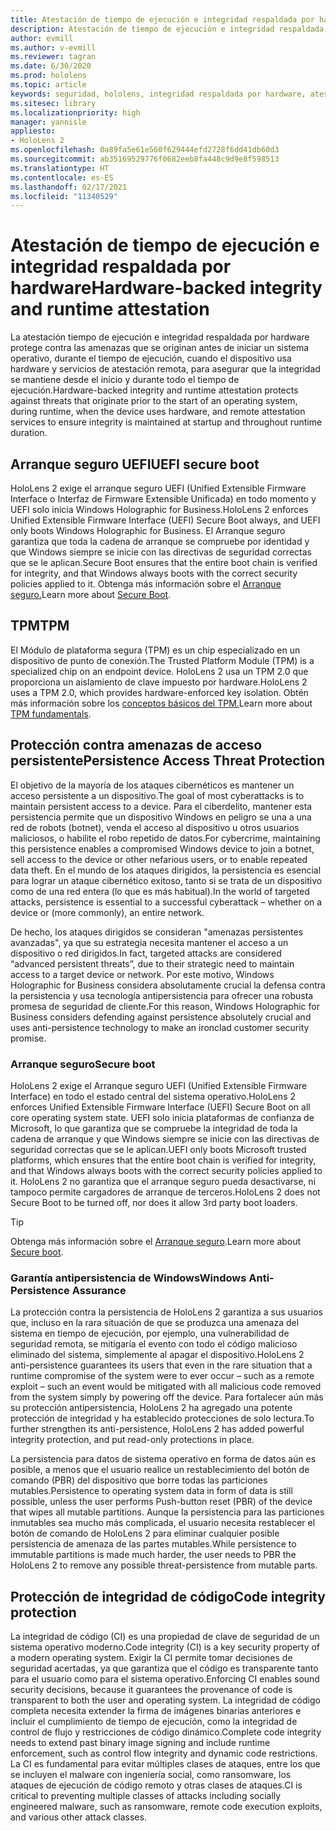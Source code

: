 ```yaml
---
title: Atestación de tiempo de ejecución e integridad respaldada por hardware
description: Atestación de tiempo de ejecución e integridad respaldada por hardware
author: evmill
ms.author: v-evmill
ms.reviewer: tagran
ms.date: 6/30/2020
ms.prod: hololens
ms.topic: article
keywords: seguridad, hololens, integridad respaldada por hardware, atestación de tiempo de ejecución, UEFI, arranque seguro UEFI, arranque seguro, TPM, protección contra amenazas, garantía antipersistencia de Windows, integridad de código, protección de código,
ms.sitesec: library
ms.localizationpriority: high
manager: yannisle
appliesto:
- HoloLens 2
ms.openlocfilehash: 0a89fa5e61e560f629444efd2728f6dd41db60d3
ms.sourcegitcommit: ab35169529776f0682eeb8fa448c9d9e8f598513
ms.translationtype: HT
ms.contentlocale: es-ES
ms.lasthandoff: 02/17/2021
ms.locfileid: "11340529"
---
```

# <span data-ttu-id="a0489-104">Atestación de tiempo de ejecución e integridad respaldada por hardware</span><span class="sxs-lookup"><span data-stu-id="a0489-104">Hardware-backed integrity and runtime attestation</span></span>

<span data-ttu-id="a0489-105">La atestación tiempo de ejecución e integridad respaldada por hardware protege contra las amenazas que se originan antes de iniciar un sistema operativo, durante el tiempo de ejecución, cuando el dispositivo usa hardware y servicios de atestación remota, para asegurar que la integridad se mantiene desde el inicio y durante todo el tiempo de ejecución.</span><span class="sxs-lookup"><span data-stu-id="a0489-105">Hardware-backed integrity and runtime attestation protects against threats that originate prior to the start of an operating system, during runtime, when the device uses hardware, and remote attestation services to ensure integrity is maintained at startup and throughout runtime duration.</span></span>

## <span data-ttu-id="a0489-106">Arranque seguro UEFI</span><span class="sxs-lookup"><span data-stu-id="a0489-106">UEFI secure boot</span></span>

<span data-ttu-id="a0489-107">HoloLens 2 exige el arranque seguro UEFI (Unified Extensible Firmware Interface o Interfaz de Firmware Extensible Unificada) en todo momento y UEFI solo inicia Windows Holographic for Business.</span><span class="sxs-lookup"><span data-stu-id="a0489-107">HoloLens 2 enforces Unified Extensible Firmware Interface (UEFI) Secure Boot always, and UEFI only boots Windows Holographic for Business.</span></span>
<span data-ttu-id="a0489-108">El Arranque seguro garantiza que toda la cadena de arranque se compruebe por identidad y que Windows siempre se inicie con las directivas de seguridad correctas que se le aplican.</span><span class="sxs-lookup"><span data-stu-id="a0489-108">Secure Boot ensures that the entire boot chain is verified for integrity, and that Windows always boots with the correct security policies applied to it.</span></span> <span data-ttu-id="a0489-109">Obtenga más información sobre el [Arranque seguro.](https://docs.microsoft.com/windows-hardware/design/device-experiences/oem-secure-boot)</span><span class="sxs-lookup"><span data-stu-id="a0489-109">Learn more about [Secure Boot](https://docs.microsoft.com/windows-hardware/design/device-experiences/oem-secure-boot).</span></span>

## <span data-ttu-id="a0489-110">TPM</span><span class="sxs-lookup"><span data-stu-id="a0489-110">TPM</span></span>

<span data-ttu-id="a0489-111">El Módulo de plataforma segura (TPM) es un chip especializado en un dispositivo de punto de conexión.</span><span class="sxs-lookup"><span data-stu-id="a0489-111">The Trusted Platform Module (TPM) is a specialized chip on an endpoint device.</span></span> <span data-ttu-id="a0489-112">HoloLens 2 usa un TPM 2.0 que proporciona un aislamiento de clave impuesto por hardware.</span><span class="sxs-lookup"><span data-stu-id="a0489-112">HoloLens 2 uses a TPM 2.0, which provides hardware-enforced key isolation.</span></span> <span data-ttu-id="a0489-113">Obtén más información sobre los [conceptos básicos del TPM.](https://docs.microsoft.com/windows/security/information-protection/tpm/tpm-fundamentals)</span><span class="sxs-lookup"><span data-stu-id="a0489-113">Learn more about [TPM fundamentals](https://docs.microsoft.com/windows/security/information-protection/tpm/tpm-fundamentals).</span></span>

## <span data-ttu-id="a0489-114">Protección contra amenazas de acceso persistente</span><span class="sxs-lookup"><span data-stu-id="a0489-114">Persistence Access Threat Protection</span></span>

<span data-ttu-id="a0489-115">El objetivo de la mayoría de los ataques cibernéticos es mantener un acceso persistente a un dispositivo.</span><span class="sxs-lookup"><span data-stu-id="a0489-115">The goal of most cyberattacks is to maintain persistent access to a device.</span></span> <span data-ttu-id="a0489-116">Para el ciberdelito, mantener esta persistencia permite que un dispositivo Windows en peligro se una a una red de robots (botnet), venda el acceso al dispositivo u otros usuarios maliciosos, o habilite el robo repetido de datos.</span><span class="sxs-lookup"><span data-stu-id="a0489-116">For cybercrime, maintaining this persistence enables a compromised Windows device to join a botnet, sell access to the device or other nefarious users, or to enable repeated data theft.</span></span> <span data-ttu-id="a0489-117">En el mundo de los ataques dirigidos, la persistencia es esencial para lograr un ataque cibernético exitoso, tanto si se trata de un dispositivo como de una red entera (lo que es más habitual).</span><span class="sxs-lookup"><span data-stu-id="a0489-117">In the world of targeted attacks, persistence is essential to a successful cyberattack – whether on a device or (more commonly), an entire network.</span></span>  

<span data-ttu-id="a0489-118">De hecho, los ataques dirigidos se consideran "amenazas persistentes avanzadas", ya que su estrategia necesita mantener el acceso a un dispositivo o red dirigidos.</span><span class="sxs-lookup"><span data-stu-id="a0489-118">In fact, targeted attacks are considered “advanced persistent threats”, due to their strategic need to maintain access to a target device or network.</span></span> <span data-ttu-id="a0489-119">Por este motivo, Windows Holographic for Business considera absolutamente crucial la defensa contra la persistencia y usa tecnología antipersistencia para ofrecer una robusta promesa de seguridad de cliente.</span><span class="sxs-lookup"><span data-stu-id="a0489-119">For this reason, Windows Holographic for Business considers defending against persistence absolutely crucial and uses anti-persistence technology to make an ironclad customer security promise.</span></span>

### <span data-ttu-id="a0489-120">Arranque seguro</span><span class="sxs-lookup"><span data-stu-id="a0489-120">Secure boot</span></span>

<span data-ttu-id="a0489-121">HoloLens 2 exige el Arranque seguro UEFI (Unified Extensible Firmware Interface) en todo el estado central del sistema operativo.</span><span class="sxs-lookup"><span data-stu-id="a0489-121">HoloLens 2 enforces Unified Extensible Firmware Interface (UEFI) Secure Boot on all core operating system state.</span></span> <span data-ttu-id="a0489-122">UEFI solo inicia plataformas de confianza de Microsoft, lo que garantiza que se compruebe la integridad de toda la cadena de arranque y que Windows siempre se inicie con las directivas de seguridad correctas que se le aplican.</span><span class="sxs-lookup"><span data-stu-id="a0489-122">UEFI only boots Microsoft trusted platforms, which ensures that the entire boot chain is verified for integrity, and that Windows always boots with the correct security policies applied to it.</span></span> <span data-ttu-id="a0489-123">HoloLens 2 no garantiza que el arranque seguro pueda desactivarse, ni tampoco permite cargadores de arranque de terceros.</span><span class="sxs-lookup"><span data-stu-id="a0489-123">HoloLens 2 does not Secure Boot to be turned off, nor does it allow 3rd party boot loaders.</span></span>

> [!Tip]
> <span data-ttu-id="a0489-124">Obtenga más información sobre el [Arranque seguro](https://docs.microsoft.com/windows-hardware/design/device-experiences/oem-secure-boot).</span><span class="sxs-lookup"><span data-stu-id="a0489-124">Learn more about [Secure boot](https://docs.microsoft.com/windows-hardware/design/device-experiences/oem-secure-boot).</span></span>

### <span data-ttu-id="a0489-125">Garantía antipersistencia de Windows</span><span class="sxs-lookup"><span data-stu-id="a0489-125">Windows Anti-Persistence Assurance</span></span>

<span data-ttu-id="a0489-126">La protección contra la persistencia de HoloLens 2 garantiza a sus usuarios que, incluso en la rara situación de que se produzca una amenaza del sistema en tiempo de ejecución, por ejemplo, una vulnerabilidad de seguridad remota, se mitigaría el evento con todo el código malicioso eliminado del sistema, simplemente al apagar el dispositivo.</span><span class="sxs-lookup"><span data-stu-id="a0489-126">HoloLens 2 anti-persistence guarantees its users that even in the rare situation that a runtime compromise of the system were to ever occur – such as a remote exploit – such an event would be mitigated with all malicious code removed from the system simply by powering off the device.</span></span> <span data-ttu-id="a0489-127">Para fortalecer aún más su protección antipersistencia, HoloLens 2 ha agregado una potente protección de integridad y ha establecido protecciones de solo lectura.</span><span class="sxs-lookup"><span data-stu-id="a0489-127">To further strengthen its anti-persistence, HoloLens 2 has added powerful integrity protection, and put read-only protections in place.</span></span>

<span data-ttu-id="a0489-128">La persistencia para datos de sistema operativo en forma de datos aún es posible, a menos que el usuario realice un restablecimiento del botón de comando (PBR) del dispositivo que borre todas las particiones mutables.</span><span class="sxs-lookup"><span data-stu-id="a0489-128">Persistence to operating system data in form of data is still possible, unless the user performs Push-button reset (PBR) of the device that wipes all mutable partitions.</span></span> <span data-ttu-id="a0489-129">Aunque la persistencia para las particiones inmutables sea mucho más complicada, el usuario necesita restablecer el botón de comando de HoloLens 2 para eliminar cualquier posible persistencia de amenaza de las partes mutables.</span><span class="sxs-lookup"><span data-stu-id="a0489-129">While persistence to immutable partitions is made much harder, the user needs to PBR the HoloLens 2 to remove any possible threat-persistence from mutable parts.</span></span>

## <span data-ttu-id="a0489-130">Protección de integridad de código</span><span class="sxs-lookup"><span data-stu-id="a0489-130">Code integrity protection</span></span>

<span data-ttu-id="a0489-131">La integridad de código (CI) es una propiedad de clave de seguridad de un sistema operativo moderno.</span><span class="sxs-lookup"><span data-stu-id="a0489-131">Code integrity (CI) is a key security property of a modern operating system.</span></span> <span data-ttu-id="a0489-132">Exigir la CI permite tomar decisiones de seguridad acertadas, ya que garantiza que el código es transparente tanto para el usuario como para el sistema operativo.</span><span class="sxs-lookup"><span data-stu-id="a0489-132">Enforcing CI enables sound security decisions, because it guarantees the provenance of code is transparent to both the user and operating system.</span></span> <span data-ttu-id="a0489-133">La integridad de código completa necesita extender la firma de imágenes binarias anteriores e incluir el cumplimiento de tiempo de ejecución, como la integridad de control de flujo y restricciones de código dinámico.</span><span class="sxs-lookup"><span data-stu-id="a0489-133">Complete code integrity needs to extend past binary image signing and include runtime enforcement, such as control flow integrity and dynamic code restrictions.</span></span> <span data-ttu-id="a0489-134">La CI es fundamental para evitar múltiples clases de ataques, entre los que se incluyen el malware con ingeniería social, como ransomware, los ataques de ejecución de código remoto y otras clases de ataques.</span><span class="sxs-lookup"><span data-stu-id="a0489-134">CI is critical to preventing multiple classes of attacks including socially engineered malware, such as ransomware, remote code execution exploits, and various other attack classes.</span></span>
